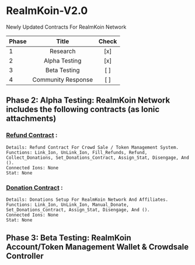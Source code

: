 # RealmKoin-V2.0
Newly Updated Contracts For RealmKoin Network

| Phase |       Title         | Check |
| ----- |:-------------------:| :----:|
|   1   | Research            |  [x]  |
|   2   | Alpha Testing       |  [x]  |
|   3   | Beta Testing        |  [ ]  |
|   4   | Community Response  |  [ ]  |

## Phase 2: Alpha Testing: RealmKoin Network includes the following contracts (as Ionic attachments) 

### [Refund Contract](./RealmKoin_Refund.sol) :
  
  ```
  Details: Refund Contract For Crowd Sale / Token Management System.
  Functions: Link_Ion, UnLink_Ion, Fill_Refunds, Refund, Collect_Donations, Set_Donations_Contract, Assign_Stat, Disengage, And ().
  Connected Ions: None
  Stat: None
  ```
  
### [Donation Contract](./RealmKoin_Donation.sol) :
  
  ```
  Details: Donations Setup For RealmKoin Network And Affiliates.
  Functions: Link_Ion, UnLink_Ion, Manual_Donate, Set_Donations_Contract, Assign_Stat, Disengage, And ().
  Connected Ions: None
  Stat: None
  ```
 
## Phase 3: Beta Testing: RealmKoin Account/Token Management Wallet & Crowdsale Controller

